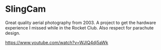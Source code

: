 # SlingCam
Great quality aerial photography from 2003.  A project to get the hardware experience I missed while in the Rocket Club.  Also respect for parachute design.

https://www.youtube.com/watch?v=WJlQ4dj5aWk
